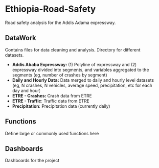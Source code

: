 # Ethiopia-Road-Safety

Road safety analysis for the Addis Adama expressway. 

## DataWork

Contains files for data cleaning and analysis. Directory for different datasets.

* __Addis Ababa Expressway:__ (1) Polyline of expressway and (2) expressway divided into segments, and variables aggregated to the segments (eg, number of crashes by segment)
* __Daily and Hourly Data:__ Data merged to daily and hourly level datasets (eg, N crashes, N vehicles, average speed, precipitation, etc for each day and hour)
* __ETRE - Crashes:__ Crash data from ETRE
* __ETRE - Traffic:__ Traffic data from ETRE
* __Precipitation:__ Precipitation data (currently daily)

## Functions

Define large or commonly used functions here

## Dashboards

Dashboards for the project





